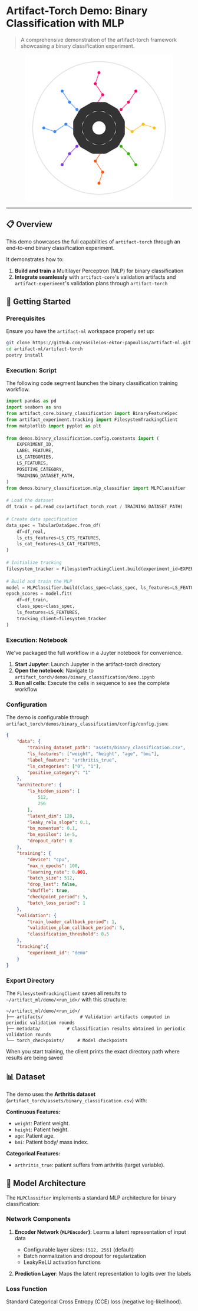 # Artifact-Torch Demo: Binary Classification with MLP

> A comprehensive demonstration of the artifact-torch framework showcasing a binary classification experiment.

<p align="center">
  <img src="../../assets/artifact_ml_logo.svg" width="400" alt="Artifact-ML Logo">
</p>

---

## 📋 Overview

This demo showcases the full capabilities of `artifact-torch` through an end-to-end binary classification experiment.

It demonstrates how to:

1. **Build and train** a Multilayer Perceptron (MLP) for binary classification
2. **Integrate seamlessly** with `artifact-core`'s validation artifacts and `artifact-experiment`'s validation plans through `artifact-torch`

## 🚀 Getting Started

### Prerequisites

Ensure you have the `artifact-ml` workspace properly set up:

```bash
git clone https://github.com/vasileios-ektor-papoulias/artifact-ml.git
cd artifact-ml/artifact-torch
poetry install
```

### Execution: Script

The following code segment launches the binary classification training workflow.

```python
import pandas as pd
import seaborn as sns
from artifact_core.binary_classification import BinaryFeatureSpec
from artifact_experiment.tracking import FilesystemTrackingClient
from matplotlib import pyplot as plt

from demos.binary_classification.config.constants import (
    EXPERIMENT_ID,
    LABEL_FEATURE,
    LS_CATEGORIES,
    LS_FEATURES,
    POSITIVE_CATEGORY,
    TRAINING_DATASET_PATH,
)
from demos.binary_classification.mlp_classifier import MLPClassifier

# Load the dataset
df_train = pd.read_csv(artifact_torch_root / TRAINING_DATASET_PATH)

# Create data specification
data_spec = TabularDataSpec.from_df(
    df=df_real,
    ls_cts_features=LS_CTS_FEATURES,
    ls_cat_features=LS_CAT_FEATURES,
)

# Initialize tracking
filesystem_tracker = FilesystemTrackingClient.build(experiment_id=EXPERIMENT_ID)

# Build and train the MLP
model = MLPClassifier.build(class_spec=class_spec, ls_features=LS_FEATURES)
epoch_scores = model.fit(
    df=df_train,
    class_spec=class_spec,
    ls_features=LS_FEATURES,
    tracking_client=filesystem_tracker
)
```

### Execution: Notebook

We've packaged the full workflow in a Juyter notebook for convenience.

1. **Start Jupyter**: Launch Jupyter in the artifact-torch directory
2. **Open the notebook**: Navigate to `artifact_torch/demos/binary_classification/demo.ipynb`
3. **Run all cells**: Execute the cells in sequence to see the complete workflow

### Configuration

The demo is configurable through `artifact_torch/demos/binary_classification/config/config.json`:

```json
{
    "data": {
        "training_dataset_path": "assets/binary_classification.csv",
        "ls_features": ["weight", "height", "age", "bmi"],
        "label_feature": "arthritis_true",
        "ls_categories": ["0", "1"],
        "positive_category": "1"
    },
    "architecture": {
        "ls_hidden_sizes": [
            512,
            256
        ],
        "latent_dim": 128,
        "leaky_relu_slope": 0.1,
        "bn_momentum": 0.1,
        "bn_epsilon": 1e-5,
        "dropout_rate": 0
    },
    "training": {
        "device": "cpu",
        "max_n_epochs": 100,
        "learning_rate": 0.001,
        "batch_size": 512,
        "drop_last": false,
        "shuffle": true,
        "checkpoint_period": 5,
        "batch_loss_period": 1
    },
    "validation": {
        "train_loader_callback_period": 1,
        "validation_plan_callback_period": 5,
        "classification_threshold": 0.5
    },
    "tracking":{
        "experiment_id": "demo"
    }
}
```

### Export Directory

The `FilesystemTrackingClient` saves all results to `~/artifact_ml/demo/<run_id>/` with this structure:

```
~/artifact_ml/demo/<run_id>/
├── artifacts/              # Validation artifacts computed in periodic validation rounds 
├── metadata/          # Classification results obtained in periodic validation rounds 
└── torch_checkpoints/     # Model checkpoints
```

When you start training, the client prints the exact directory path where results are being saved

## 📊 Dataset

The demo uses the **Arthritis dataset** (`artifact_torch/assets/binary_classification.csv`) with:

**Continuous Features:**
- `weight`: Patient weight.
- `height`: Patient height.
- `age`: Patient age.
- `bmi`: Patient body/ mass index.

**Categorical Features:**
- `arthritis_true`: patient suffers from arthritis (target variable).

## 🎯 Model Architecture

The `MLPClassifier` implements a standard MLP architecture for binary classification:

### Network Components

1. **Encoder Network (`MLPEncoder`)**: Learns a latent representation of input data
   - Configurable layer sizes: `[512, 256]` (default)
   - Batch normalization and dropout for regularization
   - LeakyReLU activation functions

2. **Prediction Layer**: Maps the latent representation to logits over the labels

### Loss Function

Standard Categorical Cross Entropy (CCE) loss (negative log-likelihood).